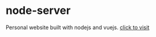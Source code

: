 # node-server

Personal website built with nodejs and vuejs.
[click to visit](http://www.webtjw.com)